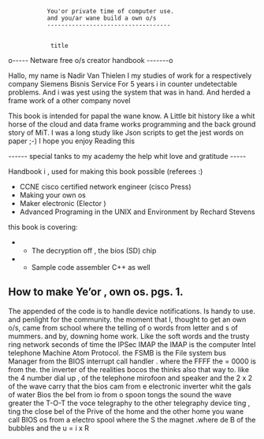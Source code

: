                You'or private time of computer use. 
               and you/ar wane build a own o/s 
               ----------------------------------- 
               
               
                title 
o----- Netware free o/s creator handbook -------o

Hallo, my name is Nadir Van Thielen 
I my studies of work for a respectively company Siemens Bisnis Service
For 5 years i in counter undetectable problems.
And i was yest using the system that was in hand.
And herded a frame work of a other company novel

This book is intended for papal the wane know.
A Little bit history like a whit horse of the cloud 
and data frame works programming and the back ground story of MiT. 
I was a long study like Json scripts to get the jest words on paper ;-)
I hope you enjoy Reading this 

*------* special tanks to my academy the help whit love and gratitude *-----*



Handbook i , used for making this book possible (referees :)

-  CCNE cisco certified network engineer (cisco Press)
-  Making your own os
-  Maker electronic (Elector ) 
-  Advanced Programing in the UNIX and Environment by Rechard Stevens





this book is covering:
 * - The decryption off , the bios (SD) chip
 * - Sample code assembler C++ as well

How to make Ye’or , own os.                                                            pgs. 1. 
------------------------------------------------------------------------------------------------
The appended of the code is to handle device notifications.
Is handy to use. and penlight for the community.
the moment that I, thought to get an own o/s, came from school
where the telling of o words from letter and s of mummers. 
and by, downing home work.  Like the soft words and the trusty ring network 
seconds of time the IPSec 
IMAP the IMAP is the computer Intel telephone Machine Atom Protocol.
the FSMB is the File system bus Manager from the BIOS interrupt call handler . 
where the FFFF the = 0000 is from the. the inverter of the realities bocos the thinks also that way to. like the 4 number dial up , of the telephone mirofoon  and speaker and  the 2 x 2 of the wave carry that the bios cam from e electronic inverter whit the gals of water Bios the bel from io from o spoon tongs the sound 
the wave greater the T-O-T the voce telegraphy to the other telegraphy device 
ting , ting the close bel of the Prive of the home and the other home you wane call
BIOS os from a electro spool where the S the magnet .where de B of the bubbles and the u = i x R
